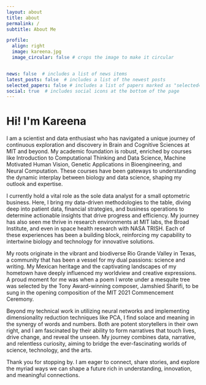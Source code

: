 ```yaml
---
layout: about
title: about
permalink: /
subtitle: About Me

profile:
  align: right
  image: kareena.jpg
  image_circular: false # crops the image to make it circular


news: false  # includes a list of news items
latest_posts: false  # includes a list of the newest posts
selected_papers: false # includes a list of papers marked as "selected={true}"
social: true  # includes social icons at the bottom of the page
---
```


# Hi! I'm Kareena

I am a scientist and data enthusiast who has navigated a unique journey of continuous exploration and discovery in Brain and Cognitive Sciences at MIT and beyond. My academic foundation is robust, enriched by courses like Introduction to Computational Thinking and Data Science, Machine Motivated Human Vision, Genetic Applications in Bioengineering, and Neural Computation. These courses have been gateways to understanding the dynamic interplay between biology and data science, shaping my outlook and expertise.

I currently hold a vital role as the sole data analyst for a small optometric business. Here, I bring my data-driven methodologies to the table, diving deep into patient data, financial strategies, and business operations to determine actionable insights that drive progress and efficiency. My journey has also seen me thrive in research environments at MIT labs, the Broad Institute, and even in space health research with NASA TRISH. Each of these experiences has been a building block, reinforcing my capability to intertwine biology and technology for innovative solutions.

My roots originate in the vibrant and biodiverse Rio Grande Valley in Texas, a community that has been a vessel for my dual passions: science and writing. My Mexican heritage and the captivating landscapes of my hometown have deeply influenced my worldview and creative expressions. A proud moment for me was when a poem I wrote under a mesquite tree was selected by the Tony Award-winning composer, Jamshied Sharifi, to be sung in the opening composition of the MIT 2021 Commencement Ceremony.

Beyond my technical work in utilizing neural networks and implementing dimensionality reduction techniques like PCA, I find solace and meaning in the synergy of words and numbers. Both are potent storytellers in their own right, and I am fascinated by their ability to form narratives that touch lives, drive change, and reveal the unseen. My journey combines data, narrative, and relentless curiosity, aiming to bridge the ever-fascinating worlds of science, technology, and the arts.

Thank you for stopping by. I am eager to connect, share stories, and explore the myriad ways we can shape a future rich in understanding, innovation, and meaningful connections.